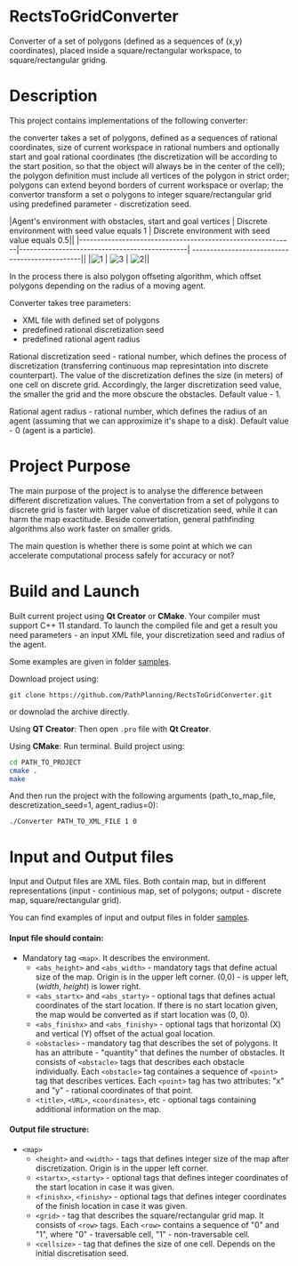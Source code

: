 # RectsToGridConverter
Converter of a set of polygons (defined as a sequences of (x,y) coordinates), placed inside a square/rectangular workspace, to square/rectangular gridng.

Description
==========
This project contains implementations of the following converter: 

the converter takes a set of polygons, defined as a sequences of rational coordinates, size of current workspace in rational numbers and optionally start and goal rational coordinates (the discretization will be according to the start position, so that the object will always be in the center of the cell); the polygon definition must include all vertices of the polygon in strict order; polygons can extend beyond borders of current workspace or overlap; the convertor transform a set o polygons to integer square/rectangular grid using predefined parameter - discretization seed.

|Agent's environment with obstacles, start and goal vertices | Discrete environment with seed value equals 1 | Discrete environment with seed value equals 0.5||
|------------------------------------------------------------|-----------------------------------------------| -----------------------------------------------||
|![1][11]                                                    | ![3][33]                                      |                                        ![2][22]||

[11]: https://user-images.githubusercontent.com/17624024/31891284-9de72ed8-b80e-11e7-8b51-e34a617dc956.jpeg
[22]: https://user-images.githubusercontent.com/17624024/31891288-a22c0d60-b80e-11e7-96b3-908348c48f6f.jpeg
[33]: https://user-images.githubusercontent.com/17624024/31891295-a6299400-b80e-11e7-9a35-c40918beecd7.jpeg

In the process there is also polygon offseting algorithm, which offset polygons depending on the radius of a moving agent. 

Converter takes tree parameters: 
* XML file with defined set of polygons
* predefined rational discretization seed 
* predefined rational agent radius

Rational discretization seed - rational number, which defines the process of discretization (transferring continuous map represintation into discrete counterpart). The value of the discretization defines the size (in meters) of one cell on discrete grid. Accordingly, the larger discretization seed value, the smaller the grid and the more obscure the obstacles. Default value - 1. 

Rational agent radius - rational number, which defines the radius of an agent (assuming that we can approximize it's shape to a disk). Default value - 0 (agent is a particle).

Project Purpose
===============
The main purpose of the project is to analyse the difference between different discretization values. The convertation from a set of polygons to discrete grid is faster with larger value of discretization seed, while it can harm the map exactitude. Beside convertation, general pathfinding algorithms also work faster on smaller grids. 

The main question is whether there is some point at which we can accelerate computational process safely for accuracy or not?


Build and Launch
================
Built current project using **Qt Creator** or **CMake**.
Your compiler must support C++ 11 standard.
To launch the compiled file and get a result you need parameters - an input XML file, your discretization seed and radius of the agent.

Some examples are given in folder [samples](https://github.com/PathPlanning/RectsToGridConverter/tree/master/samples).

Download project using:

`git clone https://github.com/PathPlanning/RectsToGridConverter.git`

or downolad the archive directly.

Using **QT Creator**: Then open `.pro` file with **Qt Creator**.

Using **CMake**: Run terminal. Build project using:

```bash
cd PATH_TO_PROJECT
cmake .
make
```
And then run the project with the following arguments (path_to_map_file, descretization_seed=1, agent_radius=0):

`./Converter PATH_TO_XML_FILE 1 0`


Input and Output files
======================
Input and Output files are XML files. Both contain map, but in different representations (input - continious map, set of polygons; output - discrete map, square/rectangular grid).

You can find examples of input and output files in folder [samples](https://github.com/PathPlanning/RectsToGridConverter/tree/master/samples).

#### Input file should contain:
* Mandatory tag `<map>`. It describes the environment.
    * `<abs_height>` and `<abs_width>` - mandatory tags that define actual size of the map. Origin is in the upper left corner. (0,0) - is upper left, (*width*, *height*) is lower right.
    * `<abs_startx>` and `<abs_starty>` - optional tags that defines actual coordinates of the start location. If there is no start location given, the map would be converted as if start location was (0, 0). 
    * `<abs_finishx>` and `<abs_finishy>` - optional tags that horizontal (X) and vertical (Y) offset of the actual goal location.
    * `<obstacles>` - mandatory tag that describes the set of polygons. It has an attribute - "quantity" that defines the number of obstacles. It consists of `<obstacle>` tags that describes each obstacle individually. Each `<obstacle>` tag containes a sequence of `<point>` tag that describes vertices. Each `<point>` tag has two attributes: "x" and "y" - rational coordinates of that point.
    * `<title>`, `<URL>`, `<coordinates>`, etc - optional tags containing additional information on the map.

 #### Output file structure: 
* `<map>`
    * `<height>` and `<width>` - tags that defines integer size of the map after discretization. Origin is in the upper left corner.
    * `<startx>`, `<starty>` - optional tags that defines integer coordinates of the start location in case it was given.
    * `<finishx>`, `<finishy>` - optional tags that defines integer coordinates of the finish location in case it was given.
    * `<grid>` - tag that describes the square/rectangular grid map. It consists of `<row>` tags. Each `<row>` contains a sequence of "0" and "1", where "0" - traversable cell, "1" - non-traversable cell.
    * `<cellsize>` - tag that defines the size of one cell. Depends on the initial discretisation seed.

